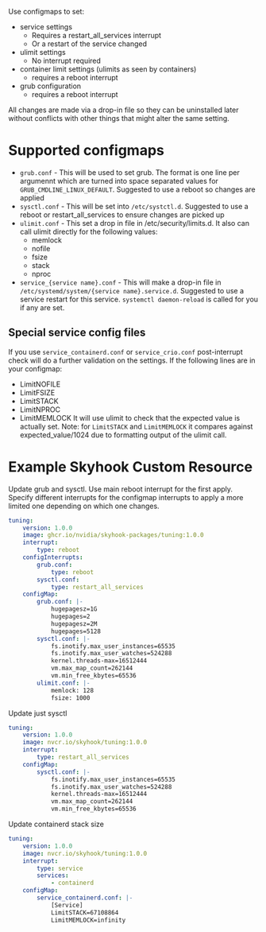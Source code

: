Use configmaps to set:
 * service settings
    * Requires a restart_all_services interrupt
    * Or a restart of the service changed
 * ulimit settings
    * No interrupt required
 * container limit settings (ulimits as seen by containers)
    * requires a reboot interrupt
 * grub configuration
    * requires a reboot interrupt

All changes are made via a drop-in file so they can be uninstalled later without conflicts with other things that might alter the same setting.

# Supported configmaps
* `grub.conf` - This will be used to set grub. The format is one line per argumennt which are turned into space separated values for `GRUB_CMDLINE_LINUX_DEFAULT`. Suggested to use a reboot so changes are applied
* `sysctl.conf` - This will be set into `/etc/systctl.d`. Suggested to use a reboot or restart_all_services to ensure changes are picked up
* `ulimit.conf` - This set a drop in file in /etc/security/limits.d. It also can call ulimit directly for the following values:
    * memlock
    * nofile
    * fsize
    * stack
    * nproc
* `service_{service name}.conf` - This will make a drop-in file in `/etc/systemd/system/{service name}.service.d`. Suggested to use a service restart for this service. `systemctl daemon-reload` is called for you if any are set.

## Special service config files
If you use `service_containerd.conf` or `service_crio.conf` post-interrupt check will do a further validation on the settings. If the following lines are in your configmap:
 * LimitNOFILE
 * LimitFSIZE
 * LimitSTACK
 * LimitNPROC
 * LimitMEMLOCK
It will use ulimit to check that the expected value is actually set. Note: for `LimitSTACK` and `LimitMEMLOCK` it compares against expected_value/1024 due to formatting output of the ulimit call.


# Example Skyhook Custom Resource
Update grub and sysctl. 
Use main reboot interrupt for the first apply.
Specify different interrupts for the configmap interrupts to apply a more limited one depending on which one changes.
```yaml
tuning:
    version: 1.0.0
    image: ghcr.io/nvidia/skyhook-packages/tuning:1.0.0
    interrupt:
        type: reboot
    configInterrupts:
        grub.conf:
            type: reboot
        sysctl.conf:
            type: restart_all_services
    configMap:
        grub.conf: |-
            hugepagesz=1G
            hugepages=2
            hugepagesz=2M
            hugepages=5128
        sysctl.conf: |-
            fs.inotify.max_user_instances=65535
            fs.inotify.max_user_watches=524288
            kernel.threads-max=16512444
            vm.max_map_count=262144
            vm.min_free_kbytes=65536
        ulimit.conf: |-
            memlock: 128
            fsize: 1000
```

Update just sysctl
```yaml
tuning:
    version: 1.0.0
    image: nvcr.io/skyhook/tuning:1.0.0
    interrupt:
        type: restart_all_services
    configMap:
        sysctl.conf: |-
            fs.inotify.max_user_instances=65535
            fs.inotify.max_user_watches=524288
            kernel.threads-max=16512444
            vm.max_map_count=262144
            vm.min_free_kbytes=65536
```

Update containerd stack size
```yaml
tuning:
    version: 1.0.0
    image: nvcr.io/skyhook/tuning:1.0.0
    interrupt:
        type: service
        services:
            - containerd
    configMap:
        service_containerd.conf: |-
            [Service]
            LimitSTACK=67108864
            LimitMEMLOCK=infinity
```

